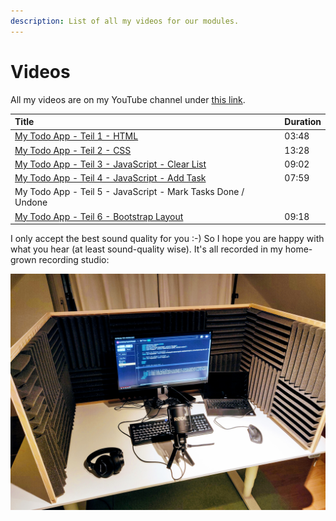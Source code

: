 ```yaml
---
description: List of all my videos for our modules.
---
```


# Videos

All my videos are on  my YouTube channel under [this link](https://www.youtube.com/channel/UC4qYjwJaVh3uABOajAjUA0w/featured).

| Title | Duration |
| :--- | :--- |
| [My Todo App - Teil 1 - HTML](https://www.youtube.com/watch?v=K62YuAHHlBc) | 03:48 |
| [My Todo App - Teil 2 - CSS](https://www.youtube.com/watch?v=slVAbQKeT6s) | 13:28 |
| [My Todo App - Teil 3 - JavaScript - Clear List](https://www.youtube.com/watch?v=gADwe53QP1E) | 09:02 |
| [My Todo App - Teil 4 - JavaScript - Add Task](https://www.youtube.com/watch?v=UHlWDfDEu5Q) | 07:59 |
| My Todo App - Teil 5 - JavaScript - Mark Tasks Done / Undone |  |
| [My Todo App - Teil 6 - Bootstrap Layout](https://www.youtube.com/watch?v=WJSIZrQHdpU) | 09:18 |

I only accept the best sound quality for you :-\) So I hope you are happy with what you hear \(at least sound-quality wise\). It's all recorded in my home-grown recording studio:

![My DYI recording studio with an echo-killing booth](../.gitbook/assets/recording_studio.jpg)



